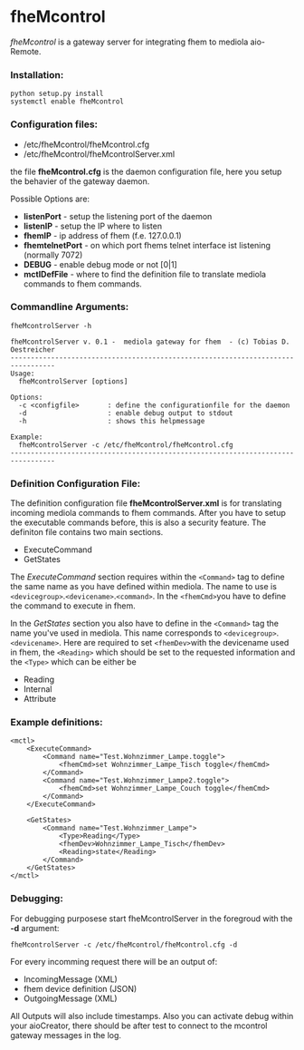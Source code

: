 # fheMcontrol
*fheMcontrol* is a gateway server for integrating fhem to mediola aio-Remote.

### Installation:

	python setup.py install
	systemctl enable fheMcontrol

### Configuration files:
- /etc/fheMcontrol/fheMcontrol.cfg
- /etc/fheMcontrol/fheMcontrolServer.xml

the file **fheMcontrol.cfg** is the daemon configuration file, here you setup the behavier of the gateway daemon.

Possible Options are:

- **listenPort** - setup the listening port of the daemon
- **listenIP** - setup the IP where to listen
- **fhemIP** - ip address of fhem (f.e. 127.0.0.1)
- **fhemtelnetPort** - on which port fhems telnet interface ist listening (normally 7072)
- **DEBUG** - enable debug mode or not [0|1]
- **mctlDefFile** - where to find the definition file to translate mediola commands to fhem commands.

### Commandline Arguments:

	fheMcontrolServer -h
	
	fheMcontrolServer v. 0.1 -  mediola gateway for fhem  - (c) Tobias D. Oestreicher
	---------------------------------------------------------------------------------
	Usage:
	  fheMcontrolServer [options]
	
	Options:
	  -c <configfile>       : define the configurationfile for the daemon
	  -d                    : enable debug output to stdout
	  -h                    : shows this helpmessage
	
	Example:
	  fheMcontrolServer -c /etc/fheMcontrol/fheMcontrol.cfg
	---------------------------------------------------------------------------------


### Definition Configuration File:

The definition configuration file **fheMcontrolServer.xml** is for translating incoming mediola commands to fhem commands.
After you have to setup the executable commands before, this is also a security feature.
The definiton file contains two main sections.

- ExecuteCommand
- GetStates

The *ExecuteCommand* section requires within the `<Command>` tag to define the same name as you have defined within mediola. The name to use is `<devicegroup>`.`<devicename>`.`<command>`.
In the `<fhemCmd>`you have to define the command to execute in fhem.

In the *GetStates* section you also have to define in the `<Command>` tag the name you've used in mediola. This name corresponds to `<devicegroup>`.`<devicename>`.
Here are required to set `<fhemDev>`with the devicename used in fhem, the `<Reading>` which should be set to the requested information and the `<Type>` which can be either be

- Reading
- Internal
- Attribute
 

### Example definitions:

	<mctl>
		<ExecuteCommand>
			<Command name="Test.Wohnzimmer_Lampe.toggle">
				<fhemCmd>set Wohnzimmer_Lampe_Tisch toggle</fhemCmd>
			</Command>
			<Command name="Test.Wohnzimmer_Lampe2.toggle">
				<fhemCmd>set Wohnzimmer_Lampe_Couch toggle</fhemCmd>
			</Command>
		</ExecuteCommand>

		<GetStates>
			<Command name="Test.Wohnzimmer_Lampe">
				<Type>Reading</Type>
				<fhemDev>Wohnzimmer_Lampe_Tisch</fhemDev>
				<Reading>state</Reading>
			</Command>
		</GetStates>
	</mctl>
	
	
### Debugging:

For debugging purposese start fheMcontrolServer in the foregroud with the **-d** argument:

	fheMcontrolServer -c /etc/fheMcontrol/fheMcontrol.cfg -d
	
For every incomming request there will be an output of:

- IncomingMessage (XML)
- fhem device definition (JSON)
- OutgoingMessage (XML)

All Outputs will also include timestamps.
Also you can activate debug within your aioCreator, there should be after test to connect to the mcontrol gateway messages in the log.
 
